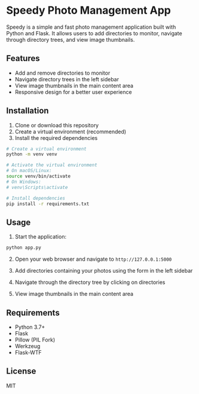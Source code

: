 # Speedy Photo Management App

Speedy is a simple and fast photo management application built with Python and Flask. It allows users to add directories to monitor, navigate through directory trees, and view image thumbnails.

## Features

- Add and remove directories to monitor
- Navigate directory trees in the left sidebar
- View image thumbnails in the main content area
- Responsive design for a better user experience

## Installation

1. Clone or download this repository
2. Create a virtual environment (recommended)
3. Install the required dependencies

```bash
# Create a virtual environment
python -m venv venv

# Activate the virtual environment
# On macOS/Linux:
source venv/bin/activate
# On Windows:
# venv\Scripts\activate

# Install dependencies
pip install -r requirements.txt
```

## Usage

1. Start the application:

```bash
python app.py
```

2. Open your web browser and navigate to `http://127.0.0.1:5000`

3. Add directories containing your photos using the form in the left sidebar

4. Navigate through the directory tree by clicking on directories

5. View image thumbnails in the main content area

## Requirements

- Python 3.7+
- Flask
- Pillow (PIL Fork)
- Werkzeug
- Flask-WTF

## License

MIT
